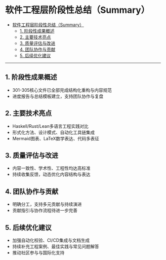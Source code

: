 # 软件工程层阶段性总结（Summary）

- [软件工程层阶段性总结（Summary）](#软件工程层阶段性总结summary)
  - [1. 阶段性成果概述](#1-阶段性成果概述)
  - [2. 主要技术亮点](#2-主要技术亮点)
  - [3. 质量评估与改进](#3-质量评估与改进)
  - [4. 团队协作与贡献](#4-团队协作与贡献)
  - [5. 后续优化建议](#5-后续优化建议)

---

## 1. 阶段性成果概述

- 301-305核心文件已全部完成结构化重构与内容规范
- 进度报告与总结模板建立，支持团队协作与复盘

## 2. 主要技术亮点

- Haskell/Rust/Lean多语言工程实践对比
- 形式化方法、设计模式、自动化工具链集成
- Mermaid图表、LaTeX数学表达、代码多表征

## 3. 质量评估与改进

- 内容一致性、学术性、工程性均达高标准
- 持续收集反馈，动态优化内容结构与表达

## 4. 团队协作与贡献

- 明确分工，支持多元贡献与持续演进
- 贡献指引与协作流程待进一步完善

## 5. 后续优化建议

- 加强自动化校验、CI/CD集成与文档生成
- 持续补充工程案例、最佳实践与常见问题解答
- 推动社区参与与国际化支持
